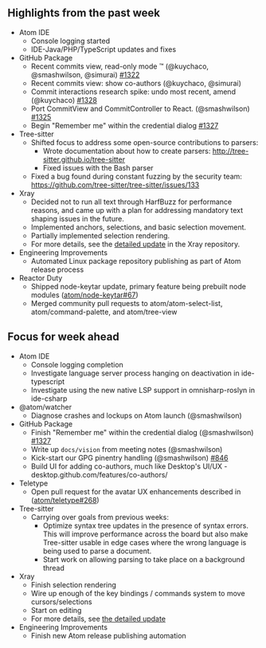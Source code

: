 ## Highlights from the past week

- Atom IDE
  - Console logging started
  - IDE-Java/PHP/TypeScript updates and fixes
- GitHub Package
  - Recent commits view, read-only mode :tm: (@kuychaco, @smashwilson, @simurai) [#1322](https://github.com/atom/github/pull/1322)
  - Recent commits view: show co-authors (@kuychaco, @simurai)
  - Commit interactions research spike: undo most recent, amend (@kuychaco) [#1328](https://github.com/atom/github/pull/1328)
  - Port CommitView and CommitController to React. (@smashwilson) [#1325](https://github.com/atom/github/pull/1325)
  - Begin "Remember me" within the credential dialog [#1327](https://github.com/atom/github/pull/1327)
- Tree-sitter
  - Shifted focus to address some open-source contributions to parsers:
    - Wrote documentation about how to create parsers: http://tree-sitter.github.io/tree-sitter
    - Fixed issues with the Bash parser
  - Fixed a bug found during constant fuzzing by the security team: https://github.com/tree-sitter/tree-sitter/issues/133
- Xray
  - Decided not to run all text through HarfBuzz for performance reasons, and came up with a plan for addressing mandatory text shaping issues in the future.
  - Implemented anchors, selections, and basic selection movement.
  - Partially implemented selection rendering.
  - For more details, see the [detailed update](https://github.com/atom/xray/blob/master/docs/updates/2018_03_05.md) in the Xray repository.
- Engineering Improvements
  - Automated Linux package repository publishing as part of Atom release process
- Reactor Duty
  - Shipped node-keytar update, primary feature being prebuilt node modules ([atom/node-keytar#67](https://github.com/atom/node-keytar/pull/67))
  - Merged community pull requests to atom/atom-select-list, atom/command-palette, and atom/tree-view
  
## Focus for week ahead

- Atom IDE
  - Console logging completion
  - Investigate language server process hanging on deactivation in ide-typescript
  - Investigate using the new native LSP support in omnisharp-roslyn in ide-csharp
- @atom/watcher
  - Diagnose crashes and lockups on Atom launch (@smashwilson)
- GitHub Package
  - Finish "Remember me" within the credential dialog (@smashwilson) [#1327](https://github.com/atom/github/pull/1327)
  - Write up `docs/vision` from meeting notes (@smashwilson)
  - Kick-start our GPG pinentry handling (@smashwilson) [#846](https://github.com/atom/github/pull/846)
  - Build UI for adding co-authors, much like Desktop's UI/UX - desktop.github.com/features/co-authors/
- Teletype
  - Open pull request for the avatar UX enhancements described in ([atom/teletype#268](https://github.com/atom/teletype/issues/268))
- Tree-sitter
  - Carrying over goals from previous weeks:
    - Optimize syntax tree updates in the presence of syntax errors. This will improve performance across the board but also make Tree-sitter usable in edge cases where the wrong language is being used to parse a document.
    - Start work on allowing parsing to take place on a background thread
- Xray
  - Finish selection rendering
  - Wire up enough of the key bindings / commands system to move cursors/selections
  - Start on editing
  - For more details, see [the detailed update](https://github.com/atom/xray/blob/master/docs/updates/2018_03_05.md)
- Engineering Improvements
  - Finish new Atom release publishing automation
